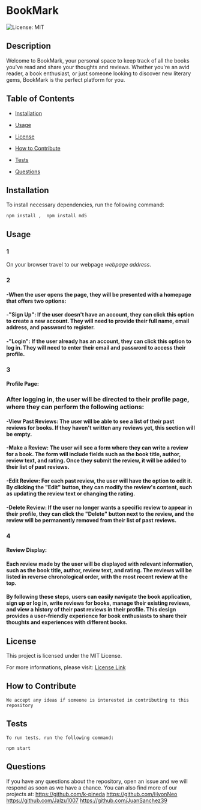 # BookMark
  ![License: MIT](https://img.shields.io/badge/License-MIT-yellow.svg)
  
  ## Description

  Welcome to BookMark, your personal space to keep track of all the books you've read and share your thoughts and reviews. Whether you're an avid reader, a book enthusiast, or just someone looking to discover new literary gems, BookMark is the perfect platform for you.

  ## Table of Contents

  - [Installation](#installation)
  
  - [Usage](#usage)
  
  - [License](#license)

  - [How to Contribute](#Contribute)

  - [Tests](#tests)

  - [Questions](#questions)

  ## Installation

  To install necessary dependencies, run the following command:

    npm install ,  npm install md5

  ## Usage

 ### 1
 On your browser travel to our webpage *webpage address*.

 ### 2 
  #### -When the user opens the page, they will be presented with a homepage that offers two options:
  #### -"Sign Up": If the user doesn't have an account, they can click this option to create a new account. They will need to provide their full name, email address, and password to register.
  #### -"Login": If the user already has an account, they can click this option to log in. They will need to enter their email and password to access their profile.



### 3
 #### Profile Page:

 ### After logging in, the user will be directed to their profile page, where they can perform the following actions:
  #### -View Past Reviews: The user will be able to see a list of their past reviews for books. If they haven't written any reviews yet, this section will be empty.
 #### -Make a Review: The user will see a form where they can write a review for a book. The form will include fields such as the book title, author, review text, and rating. Once they submit the review, it will be added to their list of past reviews.
 #### -Edit Review: For each past review, the user will have the option to edit it. By clicking the "Edit" button, they can modify the review's content, such as updating the review text or changing the rating.
 #### -Delete Review: If the user no longer wants a specific review to appear in their profile, they can click the "Delete" button next to the review, and the review will be permanently removed from their list of past reviews.

### 4

#### Review Display:
#### Each review made by the user will be displayed with relevant information, such as the book title, author, review text, and rating. The reviews will be listed in reverse chronological order, with the most recent review at the top.
#### By following these steps, users can easily navigate the book application, sign up or log in, write reviews for books, manage their existing reviews, and view a history of their past reviews in their profile. This design provides a user-friendly experience for book enthusiasts to share their thoughts and experiences with different books.

  ## License  

  This project is licensed under the MIT License.

  For more informations, please visit: [License Link](https://opensource.org/licenses/MIT)

  ## How to Contribute

    We accept any ideas if someone is interested in contributing to this repository

  ## Tests

    To run tests, run the following command:

    npm start

  ## Questions

  If you have any questions about the repository, open an issue and we will respond as soon as we have a chance. You can also find more of our projects at:
    https://github.com/k-pineda 
    https://github.com/HyonNeo 
    https://github.com/Jalzu1007 
    https://github.com/JuanSanchez39